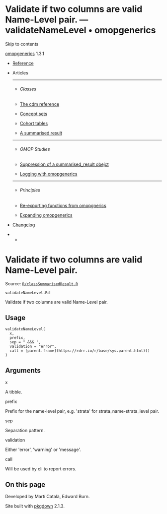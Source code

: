 # Validate if two columns are valid Name-Level pair. — validateNameLevel • omopgenerics

Skip to contents

[omopgenerics](../index.html) 1.3.1

  * [Reference](../reference/index.html)
  * Articles
    * * * *

    * ###### Classes

    * [The cdm reference](../articles/cdm_reference.html)
    * [Concept sets](../articles/codelists.html)
    * [Cohort tables](../articles/cohorts.html)
    * [A summarised result](../articles/summarised_result.html)
    * * * *

    * ###### OMOP Studies

    * [Suppression of a summarised_result obejct](../articles/suppression.html)
    * [Logging with omopgenerics](../articles/logging.html)
    * * * *

    * ###### Principles

    * [Re-exporting functions from omopgnerics](../articles/reexport.html)
    * [Expanding omopgenerics](../articles/expanding_omopgenerics.html)
  * [Changelog](../news/index.html)


  *   * [](https://github.com/darwin-eu/omopgenerics/)



# Validate if two columns are valid Name-Level pair.

Source: [`R/classSummarisedResult.R`](https://github.com/darwin-eu/omopgenerics/blob/v1.3.1/R/classSummarisedResult.R)

`validateNameLevel.Rd`

Validate if two columns are valid Name-Level pair.

## Usage
    
    
    validateNameLevel(
      x,
      prefix,
      sep = " &&& ",
      validation = "error",
      call = [parent.frame](https://rdrr.io/r/base/sys.parent.html)()
    )

## Arguments

x
    

A tibble.

prefix
    

Prefix for the name-level pair, e.g. 'strata' for strata_name-strata_level pair.

sep
    

Separation pattern.

validation
    

Either 'error', 'warning' or 'message'.

call
    

Will be used by cli to report errors.

## On this page

Developed by Martí Català, Edward Burn.

Site built with [pkgdown](https://pkgdown.r-lib.org/) 2.1.3.
